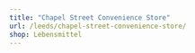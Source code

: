 ```yaml
---
title: "Chapel Street Convenience Store"
url: /leeds/chapel-street-convenience-store/
shop: Lebensmittel
---
```

